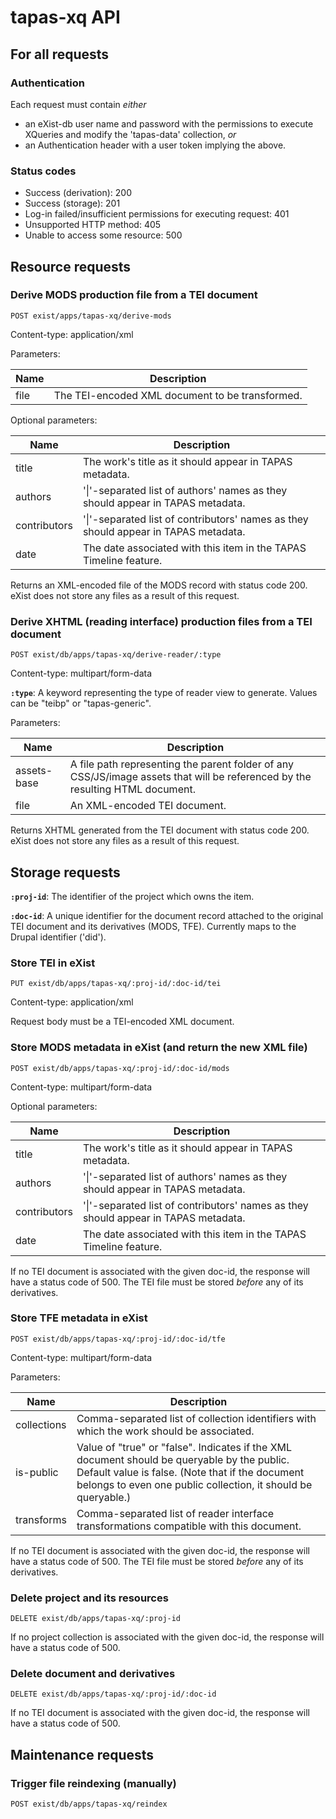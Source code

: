 # tapas-xq API

## For all requests

### Authentication

Each request must contain _either_

* an eXist-db user name and password with the permissions to execute XQueries and modify the 'tapas-data' collection, _or_
* an Authentication header with a user token implying the above.

### Status codes

* Success (derivation): 200
* Success (storage): 201
* Log-in failed/insufficient permissions for executing request: 401
* Unsupported HTTP method: 405
* Unable to access some resource: 500

## Resource requests

### Derive MODS production file from a TEI document

`POST exist/apps/tapas-xq/derive-mods`

Content-type: application/xml

Parameters:

| Name | Description |
| ------ | ------- |
| file | The TEI-encoded XML document to be transformed. |

Optional parameters:

| Name | Description |
| ------ | ------- |
| title | The work's title as it should appear in TAPAS metadata. |
| authors | '\|'-separated list of authors' names as they should appear in TAPAS metadata. |
| contributors | '\|'-separated list of contributors' names as they should appear in TAPAS metadata. |
| date | The date associated with this item in the TAPAS Timeline feature. |

Returns an XML-encoded file of the MODS record with status code 200. eXist does not store any files as a result of this request.

### Derive XHTML (reading interface) production files from a TEI document

`POST exist/db/apps/tapas-xq/derive-reader/:type`

Content-type: multipart/form-data

__`:type`__: A keyword representing the type of reader view to generate. Values can be "teibp" or "tapas-generic".

Parameters:

| Name | Description |
| ------ | ------- |
| assets-base | A file path representing the parent folder of any CSS/JS/image assets that will be referenced by the resulting HTML document. |
| file | An XML-encoded TEI document. |

Returns XHTML generated from the TEI document with status code 200. eXist does not store any files as a result of this request.

## Storage requests

__`:proj-id`__: The identifier of the project which owns the item.

__`:doc-id`__: A unique identifier for the document record attached to the original TEI document and its derivatives (MODS, TFE). Currently maps to the Drupal identifier ('did').

### Store TEI in eXist

`PUT exist/db/apps/tapas-xq/:proj-id/:doc-id/tei`

Content-type: application/xml

Request body must be a TEI-encoded XML document.

### Store MODS metadata in eXist (and return the new XML file)

`POST exist/db/apps/tapas-xq/:proj-id/:doc-id/mods`

Content-type: multipart/form-data

Optional parameters:

| Name | Description |
| ------ | ------- |
| title | The work's title as it should appear in TAPAS metadata. |
| authors | '\|'-separated list of authors' names as they should appear in TAPAS metadata. |
| contributors | '\|'-separated list of contributors' names as they should appear in TAPAS metadata. |
| date | The date associated with this item in the TAPAS Timeline feature. |

If no TEI document is associated with the given doc-id, the response will have a status code of 500. The TEI file must be stored _before_ any of its derivatives.

### Store TFE metadata in eXist

`POST exist/db/apps/tapas-xq/:proj-id/:doc-id/tfe`

Content-type: multipart/form-data

Parameters:

| Name | Description |
| ------ | ------- |
| collections | Comma-separated list of collection identifiers with which the work should be associated. |
| is-public | Value of "true" or "false". Indicates if the XML document should be queryable by the public. Default value is false. (Note that if the document belongs to even one public collection, it should be queryable.) |
| transforms | Comma-separated list of reader interface transformations compatible with this document. |

If no TEI document is associated with the given doc-id, the response will have a status code of 500. The TEI file must be stored _before_ any of its derivatives.

### Delete project and its resources

`DELETE exist/db/apps/tapas-xq/:proj-id`

If no project collection is associated with the given doc-id, the response will have a status code of 500.

### Delete document and derivatives

`DELETE exist/db/apps/tapas-xq/:proj-id/:doc-id`

If no TEI document is associated with the given doc-id, the response will have a status code of 500.

## Maintenance requests

### Trigger file reindexing (manually)

`POST exist/db/apps/tapas-xq/reindex`

